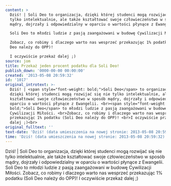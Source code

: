```yaml
---
content: >
  Dziś! | Soli Deo to organizacja, dzięki której studenci mogą rozwijać się nie
  tylko intelektualnie, ale także kształtować swoje człowieczeństwo w sposób
  mądry, dojrzały i odpowiedzialny w oparciu o wartości płynące z Ewangelii. 

  Soli Deo to młodzi ludzie z pasją zaangażowani w budowę Cywilizacji Miłości. 

  Zobacz, co robimy i dlaczego warto nas wesprzeć przekazując 1% podatku (Soli
  Deo należy do OPP)! 

  I oczywiście przekaż dalej ;)
source: jom
title: Przekaż jeden procent podatku dla Soli Deo!
publish_down: '0000-00-00 00:00:00'
created: '2013-05-08 20:59:32'
id: '1017'
original_introtext: >-
  Dziś! | <span style="font-weight: bold;">Soli Deo</span> to organizacja,
  dzięki której studenci mogą rozwijać się nie tylko intelektualnie, ale także
  kształtować swoje człowieczeństwo w sposób mądry, dojrzały i odpowiedzialny w
  oparciu o wartości płynące z Ewangelii. <br><span style="font-weight:
  bold;">Soli Deo</span> to młodzi ludzie z pasją zaangażowani w budowę
  Cywilizacji Miłości. <br>Zobacz, co robimy i dlaczego warto nas wesprzeć
  przekazując 1% podatku (Soli Deo należy do OPP)! <br>I oczywiście przekaż
  dalej ;)<br>
original_fulltext: ''
text-date: 'Dziś! (data umieszczenia na nowej stronie: 2013-05-08 20:59:32)'
time: 'Dziś! (data umieszczenia na nowej stronie: 2013-05-08 20:59:32)'
---
```

Dziś! | Soli Deo to organizacja, dzięki której studenci mogą rozwijać się nie tylko intelektualnie, ale także kształtować swoje człowieczeństwo w sposób mądry, dojrzały i odpowiedzialny w oparciu o wartości płynące z Ewangelii. 
Soli Deo to młodzi ludzie z pasją zaangażowani w budowę Cywilizacji Miłości. 
Zobacz, co robimy i dlaczego warto nas wesprzeć przekazując 1% podatku (Soli Deo należy do OPP)! 
I oczywiście przekaż dalej ;)


<!--{{json:{"created_date":"2013-05-08 20:59:32","publish_down":"0000-00-00 00:00:00","id":"1017"}}}-->